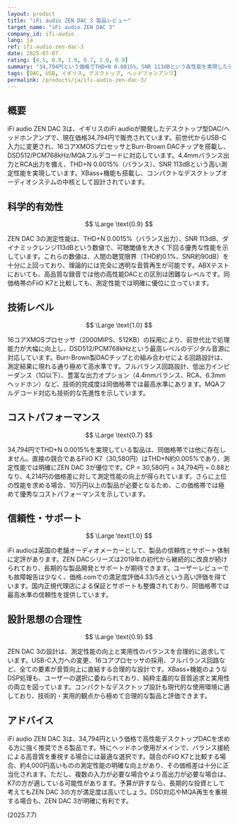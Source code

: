 ```yaml
---
layout: product
title: "iFi audio ZEN DAC 3 製品レビュー"
target_name: "iFi audio ZEN DAC 3"
company_id: ifi-audio
lang: ja
ref: ifi-audio-zen-dac-3
date: 2025-07-07
rating: [4.5, 0.9, 1.0, 0.7, 1.0, 0.9]
summary: "34,794円という価格でTHD+N 0.0015%、SNR 113dBという高性能を実現したデスクトップDAC/ヘッドホンアンプ。同価格帯のFiiO K7と比較しても測定性能で明確に優位。DSD512/PCM768対応、MQAフルデコードなど機能面も充実しており、コストパフォーマンスは極めて優秀。"
tags: [DAC, USB, イギリス, デスクトップ, ヘッドフォンアンプ]
permalink: /products/ja/ifi-audio-zen-dac-3/
---
```


## 概要

iFi audio ZEN DAC 3は、イギリスのiFi audioが開発したデスクトップ型DAC/ヘッドホンアンプで、現在価格34,794円で販売されています。前世代からUSB-C入力に変更され、16コアXMOSプロセッサとBurr-Brown DACチップを搭載し、DSD512/PCM768kHz/MQAフルデコードに対応しています。4.4mmバランス出力とRCA出力を備え、THD+N 0.0015%（バランス）、SNR 113dBという高い測定性能を実現しています。XBass+機能も搭載し、コンパクトなデスクトップオーディオシステムの中核として設計されています。

## 科学的有効性

$$ \Large \text{0.9} $$

ZEN DAC 3の測定性能は、THD+N 0.0015%（バランス出力）、SNR 113dB、ダイナミックレンジ113dBという数値で、可聴閾値を大きく下回る優秀な性能を示しています。これらの数値は、人間の聴覚限界（THD約0.1%、SNR約90dB）を十分に上回っており、理論的には完全に透明な音質再生が可能です。ABXテストにおいても、高品質な録音では他の高性能DACとの区別は困難なレベルです。同価格帯のFiiO K7と比較しても、測定性能では明確に優位に立っています。

## 技術レベル

$$ \Large \text{1.0} $$

16コアXMOSプロセッサ（2000MIPS、512KB）の採用により、前世代比で処理能力が大幅に向上し、DSD512/PCM768kHzという最高レベルのデジタル音源に対応しています。Burr-Brown製DACチップとの組み合わせによる回路設計は、測定結果に現れる通り極めて高水準です。フルバランス回路設計、低出力インピーダンス（1Ω以下）、豊富な出力オプション（4.4mmバランス、RCA、6.3mmヘッドホン）など、技術的完成度は同価格帯では最高水準にあります。MQAフルデコード対応も技術的な先進性を示しています。

## コストパフォーマンス

$$ \Large \text{0.7} $$

34,794円でTHD+N 0.0015%を実現している製品は、同価格帯では他に存在しません。直接の競合であるFiiO K7（30,580円）はTHD+N約0.005%であり、測定性能では明確にZEN DAC 3が優位です。CP = 30,580円 ÷ 34,794円 = 0.88となり、4,214円の価格差に対して測定性能の向上が得られています。さらに上位の性能を求める場合、10万円以上の製品が必要となるため、この価格帯では極めて優秀なコストパフォーマンスを示しています。

## 信頼性・サポート

$$ \Large \text{1.0} $$

iFi audioは英国の老舗オーディオメーカーとして、製品の信頼性とサポート体制に定評があります。ZEN DACシリーズは2019年の初代から継続的に改良が続けられており、長期的な製品開発とサポートが期待できます。ユーザーレビューでも故障報告は少なく、価格.comでの満足度評価4.33/5点という高い評価を得ています。国内正規代理店による保証とサポートも整備されており、同価格帯では最高水準の信頼性を提供しています。

## 設計思想の合理性

$$ \Large \text{0.9} $$

ZEN DAC 3の設計は、測定性能の向上と実用性のバランスを合理的に追求しています。USB-C入力への変更、16コアプロセッサの採用、フルバランス回路など、全ての要素が音質向上に直結する合理的な設計です。XBass+機能のようなDSP処理も、ユーザーの選択に委ねられており、純粋主義的な音質追求と実用性の両立を図っています。コンパクトなデスクトップ設計も現代的な使用環境に適しており、技術的・実用的観点から極めて合理的な製品と評価できます。

## アドバイス

iFi audio ZEN DAC 3は、34,794円という価格で高性能デスクトップDACを求める方に強く推奨できる製品です。特にヘッドホン使用がメインで、バランス接続による高音質を重視する場合には最適な選択です。競合のFiiO K7と比較する場合、約4,000円高いものの測定性能の明確な向上があり、その価格差は十分に正当化されます。ただし、複数の入力が必要な場合やより高出力が必要な場合は、K7の方が適している可能性があります。予算が許すなら、長期的な投資として考えてもZEN DAC 3の方が満足度は高いでしょう。DSD対応やMQA再生を重視する場合も、ZEN DAC 3が明確に有利です。

(2025.7.7)